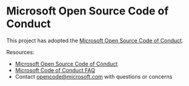 # Microsoft Open Source Code of Conduct

This project has adopted the [Microsoft Open Source Code of Conduct](https://opensource.microsoft.com/codeofconduct/?WT.mc_id=academic-80547-leestott).

Resources:

- [Microsoft Open Source Code of Conduct](https://opensource.microsoft.com/codeofconduct/?WT.mc_id=academic-80547-leestott)
- [Microsoft Code of Conduct FAQ](https://opensource.microsoft.com/codeofconduct/faq/?WT.mc_id=academic-80547-leestott)
- Contact [opencode@microsoft.com](mailto:opencode@microsoft.com) with questions or concerns
